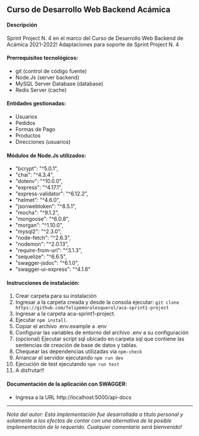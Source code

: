 ## Curso de Desarrollo Web Backend Acámica

#### Descripción

Sprint Project N. 4 en el marco del Curso de Desarrollo Web Backend de Acámica 2021-2022!
Adaptaciones para soporte de Sprint Project N. 4

#### Prerrequisitos tecnológicos:

- git (control de código fuente)
- Node.Js (server backend)
- MySQL Server Database (database)
- Redis Server (cache)

#### Entidades gestionadas:

- Usuarios
- Pedidos
- Formas de Pago
- Productos
- Direcciones (usuarios)

#### Módulos de Node.Js utilizados:

- "bcrypt": "^5.0.1",
- "chai": "^4.3.4",
- "dotenv": "^10.0.0",
- "express": "^4.17.1",
- "express-validator": "^6.12.2",
- "helmet": "^4.6.0",
- "jsonwebtoken": "^8.5.1",
- "mocha": "^9.1.2",
- "mongoose": "^6.0.8",
- "morgan": "^1.10.0",
- "mysql2": "^2.3.0",
- "node-fetch": "^2.6.3",
- "nodemon": "^2.0.13",
- "require-from-url": "^3.1.3",
- "sequelize": "^6.6.5",
- "swagger-jsdoc": "^6.1.0",
- "swagger-ui-express": "^4.1.6"

#### Instrucciones de instalación:

1. Crear carpeta para su instalación
2. Ingresar a la carpeta creada y desde la consola ejecutar:
   `git clone https://github.com/felipemoralesquerol/aca-sprint1-project`
3. Ingresar a la carpeta aca-sprint1-project.
4. Ejecutar `npm install`.
5. Copiar el archivo .env.example a .env
6. Configurar las variables de entorno del archivo .env a su configuración
7. (opcional) Ejecutar script sql ubicado en carpeta sql que contiene las sentencias de creación de base de datos y tablas.
8. Chequear las dependencias utilizadas vía `npm-check`
9. Arrancar el servidor ejecutando `npm run dev`
10. Ejecución de test ejecutando `npm run test`
11. A disfrutar!!

#### Documentación de la aplicación con SWAGGER:

- Ingresa a la URL http://localhost:5000/api-docs

---

_Nota del autor:
Esta implementación fue desarrollada a titulo personal y solamente a los efectos de contar con una alternativa de la posible implementación de lo requerido.
Cualquier comentario será bienvenido!_